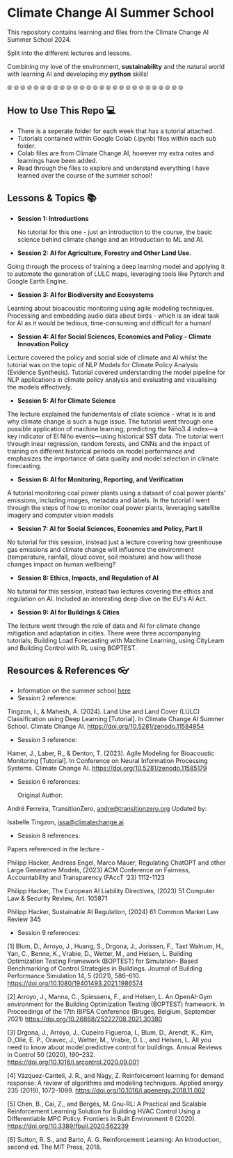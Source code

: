 # Climate Change AI Summer School
This repository contains learning and files from the Climate Change AI Summer School 2024.

Split into the different lectures and lessons.

Combining my love of the environment, __sustainability__ and the natural world with learning AI and developing my __python__ skills!

🌐 🌐 🌐 🌐 🌐 🌐 🌐 🌐 🌐 🌐 🌐 🌐 🌐 🌐 🌐 🌐 🌐 🌐 🌐 🌐 🌐 🌐 🌐 🌐 🌐 🌐 🌐

## How to Use This Repo 💻

* There is a seperate folder for each week that has a tutorial attached.
* Tutorials contained within Google Colab (.ipynb) files within each sub folder.
* Colab files are from Climate Change AI, however my extra notes and learnings have been added.
* Read through the files to explore and understand everything I have learned over the course of the summer school!

## Lessons & Topics 📚

* __Session 1: Introductions__

  No tutorial for this one - just an introduction to the course, the basic science behind climate change and an introduction to ML and AI.


* __Session 2: AI for Agriculture, Forestry and Other Land Use.__

Going through the process of training a deep learning model and applying it to automate the generation of LULC maps, leveraging tools like Pytorch and Google Earth Engine.

* __Session 3: AI for Biodiversity and Ecosystems__

Learning about bioacoustic monitoring using agile modeling techniques. Processing and embedding audio data about birds - which is an ideal task for AI as it would be tedious, time-consuming and difficult for a human!

* __Session 4: AI for Social Sciences, Economics and Policy - Climate Innovation Policy__

Lecture covered the policy and social side of climate and AI whilst the tutorial was on the topic of NLP Models for Climate Policy Analysis (Evidence Synthesis). Tutorial covered understanding the model pipeline for NLP applications in climate policy analysis and evaluating and visualising the models effectively.

* __Session 5: AI for Climate Science__

The lecture explained the fundementals of cliate science - what is is and why climate change is such a huge issue. The tutorial went through one possible application of machine learning; predicting the Niño3.4 index—a key indicator of El Niño events—using historical SST data. The tutorial went through inear regression, random forests, and CNNs and the impact of training on different historical periods on model performance and emphasizes the importance of data quality and model selection in climate forecasting.


* __Session 6: AI for Monitoring, Reporting, and Verification__

A tutorial monitoring coal power plants using a dataset of coal power plants' emissions, including images, metadata and labels. In the tutorial I went through the steps of how to monitor coal power plants, leveraging satellite imagery and computer vision models


* __Session 7: AI for Social Sciences, Economics and Policy, Part II__

No tutorial for this session, instead just a lecture covering how greenhouse gas emissions and climate change will influence the environment (temperature, rainfall, cloud cover, soil moisture) and how will those changes impact on human wellbeing?


* __Session 8: Ethics, Impacts, and Regulation of AI__

No tutorial for this session, instead two lectures covering the ethics and regulation on AI. Included an interesting deep dive on the EU's AI Act.


* __Session 9: AI for Buildings & Cities__

The lecture went through the role of data and AI for climate change mitigation and adaptation in cities. There were three accompanying tutorials; Building Load Forecasting with Machine Learning, using CityLearn and Building Control with RL using BOPTEST.

## Resources & References 👓

* Information on the summer school [here](https://www.climatechange.ai/events/summer_school2024)
* Session 2 reference:
  
Tingzon, I., & Mahesh, A. (2024). Land Use and Land Cover (LULC) Classification using Deep Learning [Tutorial]. In Climate Change AI Summer School. Climate Change AI. https://doi.org/10.5281/zenodo.11584954

* Session 3 reference:

Hamer, J., Laber, R., & Denton, T. (2023). Agile Modeling for Bioacoustic Monitoring [Tutorial]. In Conference on Neural Information Processing Systems. Climate Change AI. https://doi.org/10.5281/zenodo.11585179

* Session 6 references:

  Original Author:

André Ferreira, TransitionZero, andre@transitionzero.org
Updated by:

Isabelle Tingzon, issa@climatechange.ai

* Session 8 references:

Papers referenced in the lecture -

Philipp Hacker, Andreas Engel, Marco Mauer, Regulating ChatGPT and other Large Generative Models, (2023) ACM Conference on Fairness, Accountability and Transparency (FAccT ‘23) 1112-1123

Philipp Hacker, The European AI Liability Directives, (2023) 51 Computer Law & Security Review, Art. 105871

Philipp Hacker, Sustainable AI Regulation, (2024) 61 Common Market Law Review 345

* Session 9 references:


[1] Blum, D., Arroyo, J., Huang, S., Drgona, J., Jorissen, F., Taxt Walnum, H., Yan, C., Benne, K., Vrabie, D., Wetter, M., and Helsen, L. Building Optimization Testing Framework (BOPTEST) for Simulation- Based Benchmarking of Control Strategies in Buildings. Journal of Building Performance Simulation 14, 5 (2021), 586–610. https://doi.org/10.1080/19401493.2021.1986574

[2] Arroyo, J., Manna, C., Spiessens, F., and Helsen, L. An OpenAI-Gym environment for the Building Optimization Testing (BOPTEST) framework. In Proceedings of the 17th IBPSA Conference (Bruges, Belgium, September 2021) https://doi.org/10.26868/25222708.2021.30380

[3] Drgona, J., Arroyo, J., Cupeiro Figueroa, I., Blum, D., Arendt, K., Kim, D.,Ollé, E. P., Oravec, J., Wetter, M., Vrabie, D. L., and Helsen, L. All you need to know about model predictive control for buildings. Annual Reviews in Control 50 (2020), 190–232. https://doi.org/10.1016/j.arcontrol.2020.09.001

[4] Vázquez-Canteli, J. R., and Nagy, Z. Reinforcement learning for demand response: A review of algorithms and modeling techniques. Applied energy 235 (2019), 1072–1089. https://doi.org/10.1016/j.apenergy.2018.11.002

[5] Chen, B., Cai, Z., and Bergés, M. Gnu-RL: A Practical and Scalable Reinforcement Learning Solution for Building HVAC Control Using a Differentiable MPC Policy. Frontiers in Built Environment 6 (2020). https://doi.org/10.3389/fbuil.2020.562239

[6] Sutton, R. S., and Barto, A. G. Reinforcement Learning: An Introduction, second ed. The MIT Press, 2018.

